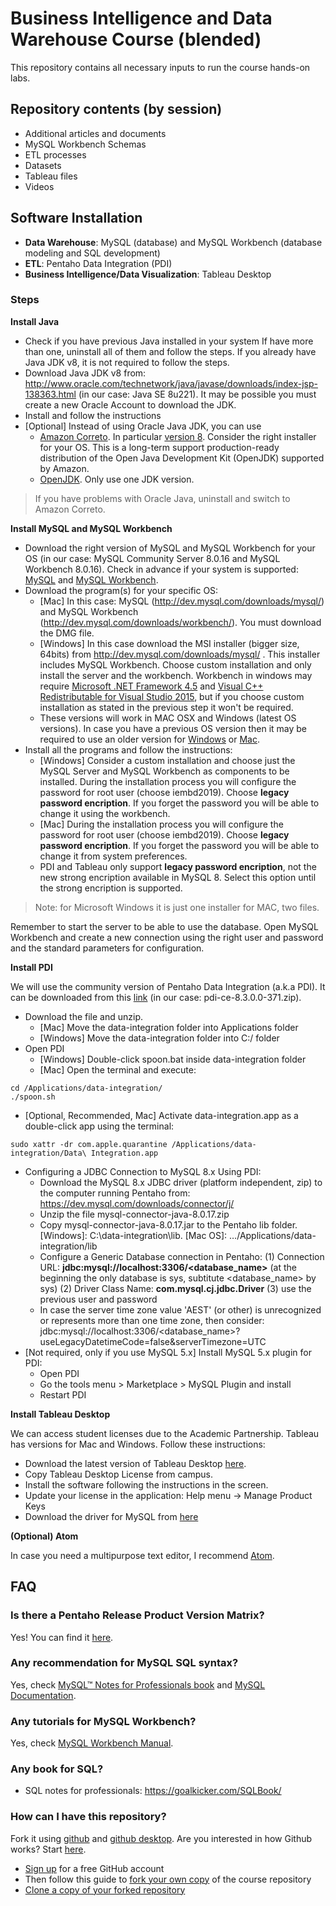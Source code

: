 # Business Intelligence and Data Warehouse Course (blended)

This repository contains all necessary inputs to run the course hands-on labs. 

## Repository contents (by session)

  - Additional articles and documents
  - MySQL Workbench Schemas
  - ETL processes
  - Datasets
  - Tableau files
  - Videos

## Software Installation

  - **Data Warehouse**: MySQL (database) and MySQL Workbench (database modeling and SQL development)
  - **ETL**: Pentaho Data Integration (PDI)
  - **Business Intelligence/Data Visualization**: Tableau Desktop

### Steps

**Install Java**

  - Check if you have previous Java installed in your system If have more than one, uninstall all of them and follow the steps. If you already have Java JDK v8, it is not required to follow the steps.
  - Download Java JDK v8 from: http://www.oracle.com/technetwork/java/javase/downloads/index-jsp-138363.html (in our case: Java SE 8u221). It may be possible you must create a new Oracle Account to download the JDK.
  - Install and follow the instructions
  - [Optional] Instead of using Oracle Java JDK, you can use
    - [Amazon Correto](https://aws.amazon.com/tw/corretto/). In particular [version 8](https://docs.aws.amazon.com/corretto/latest/corretto-8-ug/downloads-list.html). Consider the right installer for your OS. This is a long-term support production-ready distribution of the Open Java Development Kit (OpenJDK) supported by Amazon. 
    - [OpenJDK](https://openjdk.java.net/). Only use one JDK version.

> If you have problems with Oracle Java, uninstall and switch to Amazon Correto.

**Install MySQL and MySQL Workbench**

  - Download the right version of MySQL and MySQL Workbench for your OS (in our case: MySQL Community Server 8.0.16 and MySQL Workbench 8.0.16). Check in advance if your system is supported: [MySQL](https://www.mysql.com/support/supportedplatforms/database.html) and [MySQL Workbench](https://www.mysql.com/support/supportedplatforms/workbench.html).
  - Download the program(s) for your specific OS: 
    - [Mac] In this case: MySQL (http://dev.mysql.com/downloads/mysql/) and MySQL Workbench (http://dev.mysql.com/downloads/workbench/). You must download the DMG file.
    - [Windows] In this case download the MSI installer (bigger size, 64bits) from http://dev.mysql.com/downloads/mysql/ . This installer includes MySQL Workbench. Choose custom installation and only install the server and the workbench. Workbench in windows may require [Microsoft .NET Framework 4.5](https://www.microsoft.com/en-us/download/details.aspx?id=30653) and [Visual C++ Redistributable for Visual Studio 2015](https://www.microsoft.com/en-us/download/details.aspx?id=48145), but if you choose custom installation as stated in the previous step it won't be required. 
    - These versions will work in MAC OSX and Windows (latest OS versions). In case you have a previous OS version then it may be required to use an older version for [Windows](https://downloads.mysql.com/archives/installer/) or [Mac](https://downloads.mysql.com/archives/community/).
  - Install all the programs and follow the instructions:
    - [Windows] Consider a custom installation and choose just the MySQL Server and MySQL Workbench as components to be installed. During the installation process you will configure the password for root user (choose iembd2019). Choose **legacy password encription**. If you forget the password you will be able to change it using the workbench.
    - [Mac] During the installation process you will configure the password for root user (choose iembd2019). Choose **legacy password encription**. If you forget the password you will be able to change it from system preferences.
    - PDI and Tableau only support **legacy password encription**, not the new strong encription available in MySQL 8. Select this option until the strong encription is supported.

> Note: for Microsoft Windows it is just one installer for MAC, two files.

Remember to start the server to be able to use the database. Open MySQL Workbench and create a new connection using the right user and password and the standard parameters for configuration.

**Install PDI**

We will use the community version of Pentaho Data Integration (a.k.a PDI). It can be downloaded from this [link](https://sourceforge.net/projects/pentaho/files/Pentaho%208.3/client-tools/) (in our case: pdi-ce-8.3.0.0-371.zip).

  - Download the file and unzip.
    - [Mac] Move the data-integration folder into Applications folder
    - [Windows] Move the data-integration folder into C:/ folder
  - Open PDI
    - [Windows] Double-click spoon.bat inside data-integration folder
    - [Mac] Open the terminal and execute:
    
```
cd /Applications/data-integration/
./spoon.sh
```  

  - [Optional, Recommended, Mac] Activate data-integration.app as a double-click app using the terminal:
  
``` 
sudo xattr -dr com.apple.quarantine /Applications/data-integration/Data\ Integration.app
```  

  - Configuring a JDBC Connection to MySQL 8.x Using PDI:
    - Download the MySQL 8.x JDBC driver (platform independent, zip) to the computer running Pentaho from: https://dev.mysql.com/downloads/connector/j/
    - Unzip the file mysql-connector-java-8.0.17.zip
    - Copy mysql-connector-java-8.0.17.jar to the Pentaho lib folder. [Windows]: C:\data-integration\lib. [Mac OS]: …/Applications/data-integration/lib
    - Configure a Generic Database connection in Pentaho: (1) Connection URL: **jdbc:mysql://localhost:3306/<database_name>** (at the beginning the only database is sys, subtitute <database_name> by sys) (2) Driver Class Name: **com.mysql.cj.jdbc.Driver** (3) use the previous user and password
    - In case the server time zone value 'AEST' (or other) is unrecognized or represents more than one time zone, then consider: jdbc:mysql://localhost:3306/<database_name>?useLegacyDatetimeCode=false&serverTimezone=UTC
  - [Not required, only if you use MySQL 5.x] Install MySQL 5.x plugin for PDI:
    - Open PDI
    - Go the tools menu > Marketplace > MySQL Plugin and install
    - Restart PDI

**Install Tableau Desktop**

We can access student licenses due to the Academic Partnership. Tableau has versions for Mac and Windows. Follow these instructions:

  - Download the latest version of Tableau Desktop [here](https://www.tableau.com/academic).
  - Copy Tableau Desktop License from campus.
  - Install the software following the instructions in the screen.
  - Update your license in the application: Help menu -> Manage Product Keys
  - Download the driver for MySQL from [here](https://www.tableau.com/support/drivers)

**(Optional) Atom**

In case you need a multipurpose text editor, I recommend [Atom](https://atom.io).

## FAQ

### Is there a Pentaho Release Product Version Matrix?

Yes! You can find it [here](https://wiki.pentaho.com/display/PEOpen/Pentaho+Release+Product+Version+Matrix+8.x).

### Any recommendation for MySQL SQL syntax?

Yes, check [MySQL™ Notes for Professionals book](http://books.goalkicker.com/MySQLBook/) and [MySQL Documentation](https://dev.mysql.com/doc/).

### Any tutorials for MySQL Workbench?

Yes, check [MySQL Workbench Manual](https://dev.mysql.com/doc/workbench/en/).

### Any book for SQL?

  - SQL notes for professionals: https://goalkicker.com/SQLBook/ 

### How can I have this repository?

Fork it using [github](https://www.github.com) and [github desktop](https://www.desktop.github.com). Are you interested in how Github works? Start [here](https://guides.github.com/activities/hello-world/).

  - [Sign up](https://github.com/join) for a free GitHub account
  - Then follow this guide to [fork your own copy](https://guides.github.com/activities/forking/) of the course repository
  - [Clone a copy of your forked repository](https://help.github.com/articles/cloning-a-repository/)
